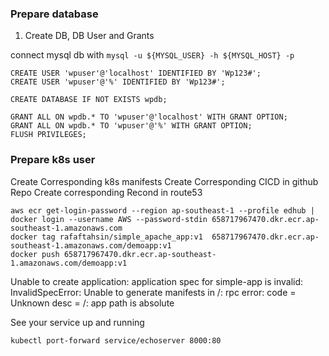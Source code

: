 ### Prepare database


1. Create DB, DB User and Grants

connect mysql db with `mysql -u ${MYSQL_USER} -h ${MYSQL_HOST} -p`

```
CREATE USER 'wpuser'@'localhost' IDENTIFIED BY 'Wp123#';
CREATE USER 'wpuser'@'%' IDENTIFIED BY 'Wp123#';
    
CREATE DATABASE IF NOT EXISTS wpdb;
    
GRANT ALL ON wpdb.* TO 'wpuser'@'localhost' WITH GRANT OPTION;
GRANT ALL ON wpdb.* TO 'wpuser'@'%' WITH GRANT OPTION;
FLUSH PRIVILEGES;
```

### Prepare k8s user

Create Corresponding k8s manifests
Create Corresponding CICD in github Repo
Create corresponding Recond in route53

```
aws ecr get-login-password --region ap-southeast-1 --profile edhub | docker login --username AWS --password-stdin 658717967470.dkr.ecr.ap-southeast-1.amazonaws.com
docker tag rafaftahsin/simple_apache_app:v1  658717967470.dkr.ecr.ap-southeast-1.amazonaws.com/demoapp:v1
docker push 658717967470.dkr.ecr.ap-southeast-1.amazonaws.com/demoapp:v1
```

Unable to create application: application spec for simple-app is invalid: InvalidSpecError: Unable to generate manifests in /: rpc error: code = Unknown desc = /: app path is absolute

See your service up and running 

```
kubectl port-forward service/echoserver 8000:80
```